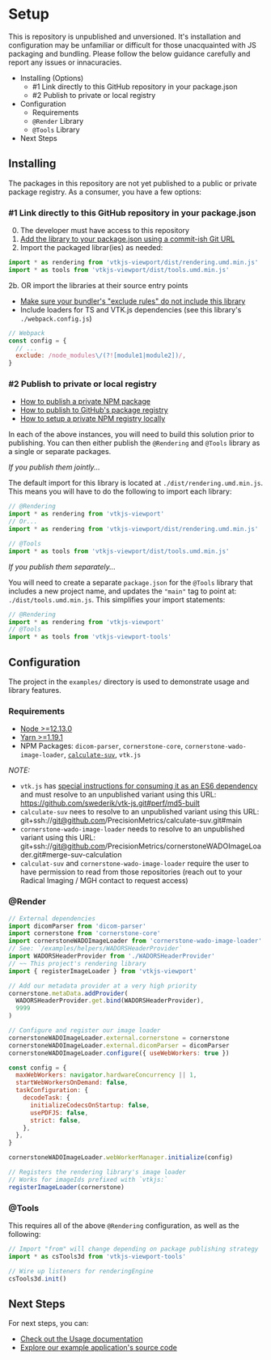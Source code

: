 # Setup

This is repository is unpublished and unversioned. It's installation and
configuration may be unfamiliar or difficult for those unacquainted with JS
packaging and bundling. Please follow the below guidance carefully and report
any issues or innacuracies.

- Installing (Options)
  - #1 Link directly to this GitHub repository in your package.json
  - #2 Publish to private or local registry
- Configuration
  - Requirements
  - `@Render` Library
  - `@Tools` Library
- Next Steps

## Installing

The packages in this repository are not yet published to a public or private
package registry. As a consumer, you have a few options:

### #1 Link directly to this GitHub repository in your package.json

0. The developer must have access to this repository
1. [Add the library to your package.json using a commit-ish Git URL](https://stackoverflow.com/questions/14187956/npm-install-from-git-in-a-specific-version)
2. Import the packaged librar(ies) as needed:

```js
import * as rendering from 'vtkjs-viewport/dist/rendering.umd.min.js'
import * as tools from 'vtkjs-viewport/dist/tools.umd.min.js'
```

2b. OR import the libraries at their source entry points

- [Make sure your bundler's "exclude rules" do not include this library](https://github.com/babel/babel-loader/issues/171#issuecomment-163385201)
- Include loaders for TS and VTK.js dependencies (see this library's `./webpack.config.js`)

```js
// Webpack
const config = {
  // ...
  exclude: /node_modules\/(?![module1|module2])/,
}
```

### #2 Publish to private or local registry

- [How to publish a private NPM package](https://docs.npmjs.com/creating-and-publishing-private-packages)
- [How to publish to GitHub's package registry](https://docs.github.com/en/packages/learn-github-packages/publishing-a-package)
- [How to setup a private NPM registry locally](https://blog.bitsrc.io/how-to-set-up-a-private-npm-registry-locally-1065e6790796)

In each of the above instances, you will need to build this solution prior to
publishing. You can then either publish the `@Rendering` and `@Tools` library
as a single or separate packages.

_If you publish them jointly..._

The default import for this library is located at `./dist/rendering.umd.min.js`.
This means you will have to do the following to import each library:

```js
// @Rendering
import * as rendering from 'vtkjs-viewport'
// Or...
import * as rendering from 'vtkjs-viewport/dist/rendering.umd.min.js'

// @Tools
import * as tools from 'vtkjs-viewport/dist/tools.umd.min.js'
```

_If you publish them separately..._

You will need to create a separate `package.json` for the `@Tools` library that
includes a new project name, and updates the `"main"` tag to point at: `./dist/tools.umd.min.js`.
This simplifies your import statements:

```js
// @Rendering
import * as rendering from 'vtkjs-viewport'
// @Tools
import * as tools from 'vtkjs-viewport-tools'
```

## Configuration

The project in the `examples/` directory is used to demonstrate usage and
library features.

### Requirements

- [Node >=12.13.0](https://nodejs.org/en/download/)
- [Yarn >=1.19.1](https://classic.yarnpkg.com/en/docs/install/)
- NPM Packages: `dicom-parser`, `cornerstone-core`, `cornerstone-wado-image-loader`, [`calculate-suv`](https://github.com/PrecisionMetrics/calculate-suv), `vtk.js`

_NOTE:_

- `vtk.js` has [special instructions for consuming it as an ES6 dependency](https://kitware.github.io/vtk-js/docs/intro_vtk_as_es6_dependency.html) and must resolve to an unpublished variant using this URL: https://github.com/swederik/vtk-js.git#perf/md5-built
- `calculate-suv` nees to resolve to an unpublished variant using this URL: git+ssh://git@github.com/PrecisionMetrics/calculate-suv.git#main
- `cornerstone-wado-image-loader` needs to resolve to an unpublished variant using this URL: git+ssh://git@github.com/PrecisionMetrics/cornerstoneWADOImageLoader.git#merge-suv-calculation
- `calculat-suv` and `cornerstone-wado-image-loader` require the user to have permission to read from those repositories (reach out to your Radical Imaging / MGH contact to request access)

### @Render

```js
// External dependencies
import dicomParser from 'dicom-parser'
import cornerstone from 'cornerstone-core'
import cornerstoneWADOImageLoader from 'cornerstone-wado-image-loader'
// See: `/examples/helpers/WADORSHeaderProvider`
import WADORSHeaderProvider from './WADORSHeaderProvider'
// ~~ This project's rendering library
import { registerImageLoader } from 'vtkjs-viewport'

// Add our metadata provider at a very high priority
cornerstone.metaData.addProvider(
  WADORSHeaderProvider.get.bind(WADORSHeaderProvider),
  9999
)

// Configure and register our image loader
cornerstoneWADOImageLoader.external.cornerstone = cornerstone
cornerstoneWADOImageLoader.external.dicomParser = dicomParser
cornerstoneWADOImageLoader.configure({ useWebWorkers: true })

const config = {
  maxWebWorkers: navigator.hardwareConcurrency || 1,
  startWebWorkersOnDemand: false,
  taskConfiguration: {
    decodeTask: {
      initializeCodecsOnStartup: false,
      usePDFJS: false,
      strict: false,
    },
  },
}

cornerstoneWADOImageLoader.webWorkerManager.initialize(config)

// Registers the rendering library's image loader
// Works for imageIds prefixed with `vtkjs:`
registerImageLoader(cornerstone)
```

### @Tools

This requires all of the above `@Rendering` configuration, as well as the following:

```js
// Import "from" will change depending on package publishing strategy
import * as csTools3d from 'vtkjs-viewport-tools'

// Wire up listeners for renderingEngine
csTools3d.init()
```

## Next Steps

For next steps, you can:

- [Check out the Usage documentation](#)
- [Explore our example application's source code](#)
